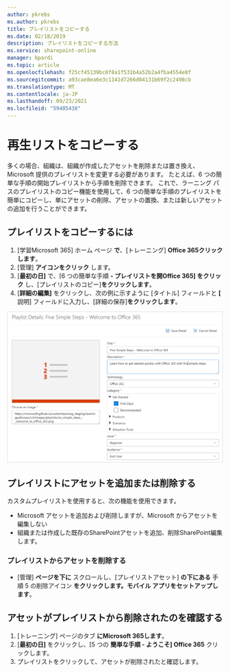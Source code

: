 ```yaml
---
author: pkrebs
ms.author: pkrebs
title: プレイリストをコピーする
ms.date: 02/18/2019
description: プレイリストをコピーする方法
ms.service: sharepoint-online
manager: bpardi
ms.topic: article
ms.openlocfilehash: f25cf45139bc8f8a1f531b4a52b2a4fba4554e8f
ms.sourcegitcommit: a93cae8ea6e3c1141d7266d04131b69f2c2498cb
ms.translationtype: MT
ms.contentlocale: ja-JP
ms.lasthandoff: 09/23/2021
ms.locfileid: "59485438"
---
```

# <a name="copy-a-playlist"></a>再生リストをコピーする
多くの場合、組織は、組織が作成したアセットを削除または置き換え、Microsoft 提供のプレイリストを変更する必要があります。 たとえば、6 つの簡単な手順の開始プレイリストから手順を削除できます。 これで、ラーニング パスのプレイリストのコピー機能を使用して、6 つの簡単な手順のプレイリストを簡単にコピーし、単にアセットの削除、アセットの置換、または新しいアセットの追加を行うことができます。 

## <a name="to-copy-a-playlist"></a>プレイリストをコピーするには

1. [学習Microsoft 365] ホーム ページ **で**、[トレーニング] **Office 365クリックします**。
2. [管理] **アイコンをクリック** します。
3. [**最初の日]** で、[6 つの簡単な手順 **- プレイリストを開Office 365] をクリック** し、[プレイリストのコピー]**をクリックします**。 
4. [**詳細の編集]** をクリックし、次の例に示すように [タイトル] フィールドと **[** 説明] フィールドに入力し、[詳細の保存]**をクリックします**。  
 
![プレイリストのコピー 5 つの手順](media/cg-copyplaylist5steps.png)

## <a name="add-or-remove-assets-from-a-playlist"></a>プレイリストにアセットを追加または削除する
カスタムプレイリストを使用すると、次の機能を使用できます。
- Microsoft アセットを追加および削除しますが、Microsoft からアセットを編集しない
- 組織または作成した既存のSharePointアセットを追加、削除SharePoint編集します。 

### <a name="remove-an-asset-from-a-playlist"></a>プレイリストからアセットを削除する
- [管理] **ページを下に** スクロールし、[プレイリストアセット] **の下にある** 手順 5 の削除アイコン **をクリックします。モバイル アプリをセットアップします**。 

## <a name="verify-the-asset-is-removed-from-the-playlist"></a>アセットがプレイリストから削除されたのを確認する
1. [トレーニング] ページのタブ **にMicrosoft 365します**。
2. [**最初の日]** をクリックし、[5 つの **簡単な手順 - ようこそ] Office 365** クリックします。 
3. プレイリストをクリックして、アセットが削除されたと確認します。


